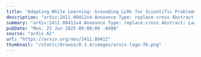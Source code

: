 ```yaml
---
title: "Adapting While Learning: Grounding LLMs for Scientific Problems with Intelligent Tool Usage Adaptation"
description: "arXiv:2411.00412v4 Announce Type: replace-cross Abstract: Large Language Models (LLMs) demonstrate promising capabilities in solving scientific problems but often suffer from the issue of hallucination. While integrating LLMs with tools can mitigate this issue, models fine-tuned on tool usage become overreliant on them and incur unnecessary costs. Inspired by how human experts assess problem complexity before selecting solutions, we propose a novel two-component fine-tuning method, Adapting While Learning (AWL). In the first component, World Knowledge Learning (WKL), LLMs internalize scientific knowledge by learning from tool-generated solutions. In the second component, Tool Usage Adaptation (TUA), we categorize problems as easy or hard based on the model's accuracy, and train it to maintain direct reasoning for easy problems while switching to tools for hard ones. We validate our method on six scientific benchmark datasets across climate science, epidemiology, physics, and other domains. Compared to the original instruct model (8B), models post-trained with AWL achieve 29.11% higher answer accuracy and 12.72% better tool usage accuracy, even surpassing state-of-the-art models including GPT-4o and Claude-3.5 on four custom-created datasets. Our code is open-source at https://github.com/Rose-STL-Lab/Adapting-While-Learning."
summary: "arXiv:2411.00412v4 Announce Type: replace-cross Abstract: Large Language Models (LLMs) demonstrate promising capabilities in solving scientific problems but often suffer from the issue of hallucination. While integrating LLMs with tools can mitigate this issue, models fine-tuned on tool usage become overreliant on them and incur unnecessary costs. Inspired by how human experts assess problem complexity before selecting solutions, we propose a novel two-component fine-tuning method, Adapting While Learning (AWL). In the first component, World Knowledge Learning (WKL), LLMs internalize scientific knowledge by learning from tool-generated solutions. In the second component, Tool Usage Adaptation (TUA), we categorize problems as easy or hard based on the model's accuracy, and train it to maintain direct reasoning for easy problems while switching to tools for hard ones. We validate our method on six scientific benchmark datasets across climate science, epidemiology, physics, and other domains. Compared to the original instruct model (8B), models post-trained with AWL achieve 29.11% higher answer accuracy and 12.72% better tool usage accuracy, even surpassing state-of-the-art models including GPT-4o and Claude-3.5 on four custom-created datasets. Our code is open-source at https://github.com/Rose-STL-Lab/Adapting-While-Learning."
pubDate: "Mon, 23 Jun 2025 00:00:00 -0400"
source: "arXiv AI"
url: "https://arxiv.org/abs/2411.00412"
thumbnail: "/static/browse/0.3.4/images/arxiv-logo-fb.png"
---
```


